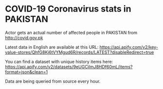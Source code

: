 # COVID-19 Coronavirus stats in PAKISTAN

Actor gets an actual number of affected people in PAKISTAN from http://covid.gov.pk

Latest data in English are available at this URL: https://api.apify.com/v2/key-value-stores/QhfG8Kj6tVYMgud6R/records/LATEST?disableRedirect=true

You can find a dataset with unique history items here: https://api.apify.com/v2/datasets/9eUGCilmJ8HDf60mL/items?format=json&clean=1

Data are being queried from source every hour.
